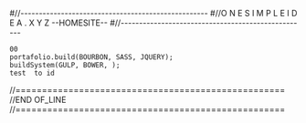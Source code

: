 #//---------------------------------------------------
#//O N E S I M P L E I D E A . X Y Z --HOMESITE--
#//---------------------------------------------------
```
00
portafolio.build(BOURBON, SASS, JQUERY);
buildSystem(GULP, BOWER, );
test  to id
```
//===================================================
//END OF_LINE
//===================================================
